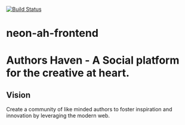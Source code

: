 [![Build Status](https://travis-ci.org/andela/neon-ah-frontend.svg?branch=dev)](https://travis-ci.org/andela/neon-ah-frontend)


# neon-ah-frontend
# Authors Haven - A Social platform for the creative at heart.

## Vision

Create a community of like minded authors to foster inspiration and innovation
by leveraging the modern web.
